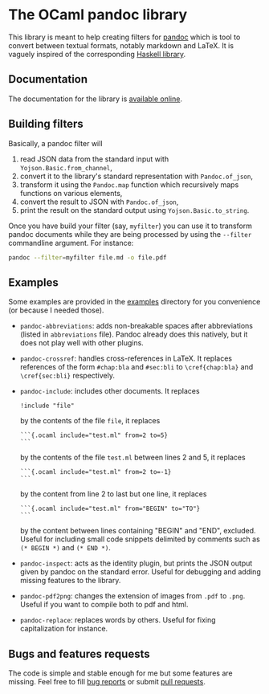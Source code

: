 The OCaml pandoc library
========================

This library is meant to help creating filters for [pandoc](https://pandoc.org/)
which is tool to convert between textual formats, notably markdown and LaTeX. It
is vaguely inspired of the corresponding [Haskell
library](http://hackage.haskell.org/package/pandoc-types).

Documentation
-------------

The documentation for the library is [available
online](https://smimram.github.io/ocaml-pandoc/).

Building filters
----------------

Basically, a pandoc filter will

1. read JSON data from the standard input with `Yojson.Basic.from_channel`,
2. convert it to the library's standard representation with `Pandoc.of_json`,
3. transform it using the `Pandoc.map` function which recursively maps functions
  on various elements,
4. convert the result to JSON with `Pandoc.of_json`,
5. print the result on the standard output using `Yojson.Basic.to_string`.

Once you have build your filter (say, `myfilter`) you can use it to transform
pandoc documents while they are being processed by using the `--filter`
commandline argument. For instance:

```bash
pandoc --filter=myfilter file.md -o file.pdf
```

Examples
--------

Some examples are provided in the [examples](examples/) directory for you
convenience (or because I needed those).

- `pandoc-abbreviations`: adds non-breakable spaces after abbreviations (listed
  in `abbreviations` file). Pandoc already does this natively, but it does not
  play well with other plugins.
- `pandoc-crossref`: handles cross-references in LaTeX. It replaces references
  of the form `#chap:bla` and `#sec:bli` to `\cref{chap:bla}` and
  `\cref{sec:bli}` respectively.
- `pandoc-include`: includes other documents. It replaces

  ```
  !include "file"
  ```
  
  by the contents of the file `file`, it replaces
  
  ~~~
  ```{.ocaml include="test.ml" from=2 to=5}
  ```
  ~~~
  
  by the contents of the file `test.ml` between lines 2 and 5, it replaces

  ~~~
  ```{.ocaml include="test.ml" from=2 to=-1}
  ```
  ~~~
  
  by the content from line 2 to last but one line, it replaces

  ~~~
  ```{.ocaml include="test.ml" from="BEGIN" to="TO"}
  ```
  ~~~
  
  by the content between lines containing "BEGIN" and "END", excluded. Useful
  for including small code snippets delimited by comments such as `(* BEGIN *)`
  and `(* END *)`.
- `pandoc-inspect`: acts as the identity plugin, but prints the JSON output
  given by pandoc on the standard error. Useful for debugging and adding missing
  features to the library.
- `pandoc-pdf2png`: changes the extension of images from `.pdf` to
  `.png`. Useful if you want to compile both to pdf and html.
- `pandoc-replace`: replaces words by others. Useful for fixing capitalization
  for instance.

Bugs and features requests
--------------------------

The code is simple and stable enough for me but some features are missing. Feel
free to fill [bug reports](https://github.com/smimram/ocaml-pandoc/issues) or
submit [pull requests](https://github.com/smimram/ocaml-pandoc/pulls).
